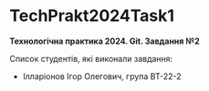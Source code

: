 # TechPrakt2024Task1
**Технологічна практика 2024. Git. Завдання №2**

Список студентів, які виконали завдання:
* Ілларіонов Ігор Олегович, група ВТ-22-2
